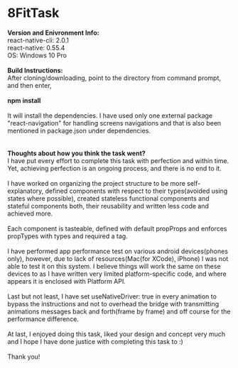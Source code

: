 # 8FitTask

<strong>Version and Enivronment Info:</strong><br/>
react-native-cli: 2.0.1<br/>
react-native: 0.55.4<br/>
OS: Windows 10 Pro<br/>
<br/>
<strong>Build Instructions:</strong><br/>
After cloning/downloading, point to the directory from command prompt, and then enter,
<br/><br/>
<strong>npm install</strong>
<br/><br/>
It will install the dependencies. I have used only one external package "react-navigation" for handling screens navigations and that is also been mentioned in package.json under dependencies.<br/>
<br/><br/>
<strong>Thoughts about how you think the task went?</strong><br/>
I have put every effort to complete this task with perfection and within time. Yet, achieving perfection is an ongoing process, and there is no end to it.
<br/><br/>
I have worked on organizing the project structure to be more self-explanatory, defined components with respect to their types(avoided using states where possible), created stateless functional components and stateful components both, their reusability and written less code and achieved more.
<br/><br/>
Each component is tasteable, defined with default propProps and enforces propTypes with types and required a tag.
<br/><br/>
I have performed app performance test on various android devices(phones only), however, due to lack of resources(Mac(for XCode), iPhone) I was not able to test it on this system. I believe things will work the same on these devices to as I have written very limited platform-specific code, and where appears it is enclosed with Platform API.
<br/><br/>
Last but not least, I have set useNativeDriver: true in every animation to bypass the instructions and not to overhead the bridge with transmitting animations messages back and forth(frame by frame) and off course for the performance difference.
<br/><br/>
At last, I enjoyed doing this task, liked your design and concept very much and I hope I have done justice with completing this task to :)
<br/><br/>
Thank you!
